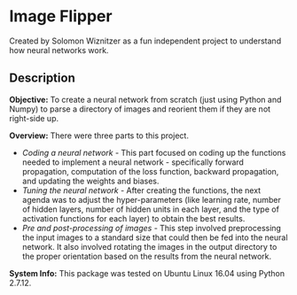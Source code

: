 # Image Flipper
Created by Solomon Wiznitzer as a fun independent project to understand how neural networks work.

## Description
**Objective:** To create a neural network from scratch (just using Python and Numpy) to parse a directory of images and reorient them if they are not right-side up.

**Overview:** There were three parts to this project.
- *Coding a neural network* - This part focused on coding up the functions needed to implement a neural network - specifically forward propagation, computation of the loss function, backward propagation, and updating the weights and biases.
- *Tuning the neural network* - After creating the functions, the next agenda was to adjust the hyper-parameters (like learning rate, number of hidden layers, number of hidden units in each layer, and the type of activation functions for each layer) to obtain the best results.
- *Pre and post-processing of images* - This step involved preprocessing the input images to a standard size that could then be fed into the neural network. It also involved rotating the images in the output directory to the proper orientation based on the results from the neural network.

**System Info:** This package was tested on Ubuntu Linux 16.04 using Python 2.7.12.
